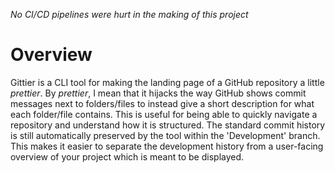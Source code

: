 *No CI/CD pipelines were hurt in the making of this project*

# Overview
Gittier is a CLI tool for making the landing page of a GitHub repository a little *prettier*.
By *prettier*, I mean that it hijacks the way GitHub shows commit messages next to folders/files to instead give a short description for what each folder/file contains. This is useful for being able to quickly navigate a repository and understand how it is structured. The standard commit history is still automatically preserved by the tool within the 'Development' branch. This makes it easier to separate the development history from a user-facing overview of your project which is meant to be displayed.
